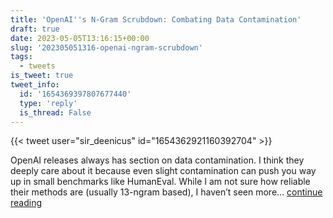 ```yaml
---
title: 'OpenAI''s N-Gram Scrubdown: Combating Data Contamination'
draft: true
date: 2023-05-05T13:16:15+00:00
slug: '202305051316-openai-ngram-scrubdown'
tags:
  - tweets
is_tweet: true
tweet_info:
  id: '1654369397807677440'
  type: 'reply'
  is_thread: False
---
```




{{< tweet user="sir_deenicus" id="1654362921160392704" >}}

OpenAI releases always has section on data contamination. I think they deeply care about it because even slight contamination can push you way up in small benchmarks like HumanEval. While I am not sure how reliable their methods are (usually 13-ngram based), I haven’t seen more… [continue reading](https://x.com/sytelus/status/1654369397807677440)
